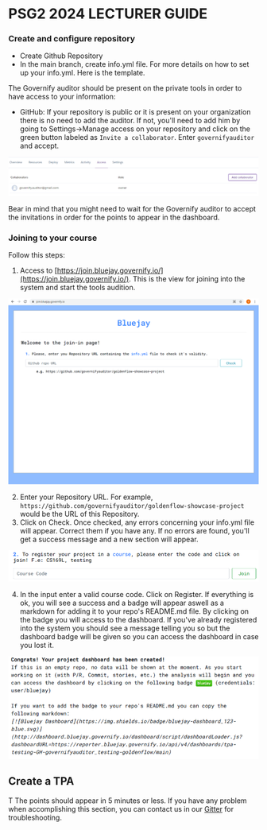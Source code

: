 # PSG2 2024 LECTURER GUIDE


### Create and configure repository
 - Create Github Repository
 - In the main branch, create info.yml file. For more details on how to set up your info.yml. Here is the template.

The Governify auditor should be present on the private tools in order to have access to your information:
 - GitHub: If your repository is public or it is present on your organization there is no need to add the auditor. If not, you'll need to add him by going to Settings→Manage access on your repository and click on the green button labeled as `Invite a collaborator`. Enter `governifyauditor` and accept.


![H invite](https://github.com/governifyauditor/goldenflow-showcase-project/blob/main/img/auditor3.PNG?raw=true)

Bear in mind that you might need to wait for the Governify auditor to accept the invitations in order for the points to appear in the dashboard.




### Joining to your course
Follow this steps:
1. Access to [https://join.bluejay.governify.io/](https://join.bluejay.governify.io/). This is the view for joining into the system and start the tools audition.

![Join 1](https://github.com/governifyauditor/goldenflow-showcase-project/blob/main/img/join1.PNG?raw=true)

2. Enter your Repository URL. For example, `https://github.com/governifyauditor/goldenflow-showcase-project` would be the URL of this Repository.
3. Click on Check. Once checked, any errors concerning your info.yml file will appear. Correct them if you have any. If no errors are found, you'll get a success message and a new section will appear.

![Join 2](https://github.com/governifyauditor/goldenflow-showcase-project/blob/main/img/join2.PNG?raw=true)

4. In the input enter a valid course code. Click on Register. If everything is ok, you will see a success and a badge will appear aswell as a markdown for adding it to your repo's README.md file. By clicking on the badge you will access to the dashboard. If you've already registered into the system you should see a message telling you so but the dashboard badge will be given so you can access the dashboard in case you lost it.

![Join 3](https://github.com/governifyauditor/goldenflow-showcase-project/blob/main/img/join3.PNG?raw=true)

## Create a TPA

T
The points should appear in 5 minutes or less. If you have any problem when accomplishing this section, you can contact us in our [Gitter](https://gitter.im/governify/community) for troubleshooting.


